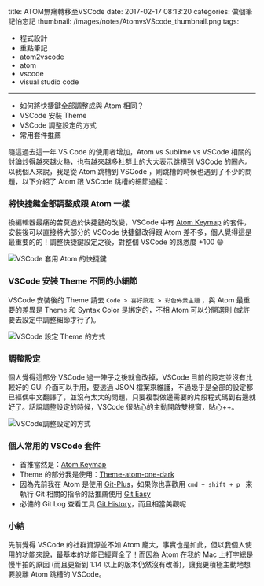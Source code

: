 title: ATOM無痛轉移至VSCode
date: 2017-02-17 08:13:20
categories: 做個筆記怕忘記
thumbnail: /images/notes/AtomvsVScode_thumbnail.png
tags:
- 程式設計
- 重點筆記
- atom2vscode
- atom 
- vscode
- visual studio code
---

* 如何將快捷鍵全部調整成與 Atom 相同？
* VSCode 安裝 Theme
* VSCode 調整設定的方式
* 常用套件推薦

隨這過去這一年 VS Code 的使用者增加，Atom vs Sublime vs VSCode 相關的討論炒得越來越火熱，也有越來越多社群上的大大表示跳槽到 VSCode 的圈內。以我個人來說，我是從 Atom 跳槽到 VSCode ，剛跳槽的時候也遇到了不少的問題，以下介紹了 Atom 跟 VSCode 跳槽的細節過程：

### 將快捷鍵全部調整成跟 Atom 一樣

<!--more-->

換編輯器最痛的苦莫過於快捷鍵的改變，VSCode 中有 [Atom Keymap](https://marketplace.visualstudio.com/items?itemName=ms-vscode.atom-keybindings) 的套件，安裝後可以直接將大部分的 VSCode 快捷鍵改得跟 Atom 差不多，個人覺得這是最重要的的！調整快捷鍵設定之後，對整個 VSCode 的熟悉度 +100 😄

![VSCode 套用 Atom 的快捷鍵](/images/notes/VSCode_atomKeymap.jpg)

### VSCode 安裝 Theme 不同的小細節

VSCode 安裝後的 Theme 請去 `Code > 喜好設定 > 彩色佈景主題` ，與 Atom 最重要的差異是 Theme 和 Syntax Color 是綁定的，不相 Atom 可以分開選則 (或許要去設定中調整細節才行了)。

![VSCode 設定 Theme 的方式](/images/notes/VSCodeThemeSet.jpg)

### 調整設定

個人覺得這部分 VSCode 過一陣子之後就會改掉，VSCode 目前的設定並沒有比較好的 GUI 介面可以手用，要透過 JSON 檔案來維護，不過幾乎是全部的設定都已經偶中文翻譯了，並沒有太大的問題，只要複製做邊需要的片段程式碼到右邊就好了。話說調整設定的時候，VSCode 很貼心的主動開啟雙視窗，貼心++。

![VSCode調整設定的方式](/images/notes/VSCode調整設定的方式.jpg)

### 個人常用的 VSCode 套件

* 首推當然是：[Atom Keymap](https://marketplace.visualstudio.com/items?itemName=ms-vscode.atom-keybindings)
* Theme 的部分我是使用：[Theme-atom-one-dark](https://marketplace.visualstudio.com/items?itemName=andischerer.theme-atom-one-dark)
* 因為先前我在 Atom 是使用 [Git-Plus](https://atom.io/packages/git-plus)，如果你也喜歡用 `cmd + shift + p ` 來執行 Git 相關的指令的話推薦使用 [Git Easy](https://marketplace.visualstudio.com/items?itemName=bibhasdn.git-easy)
* 必備的 Git Log 查看工具 [Git History](https://marketplace.visualstudio.com/items?itemName=donjayamanne.githistory)，而且相當美觀呢

### 小結

先前覺得 VSCode 的社群資源並不如 Atom 龐大，事實也是如此，但以我個人使用的功能來說，最基本的功能已經齊全了！而因為 Atom 在我的 Mac 上打字總是慢半拍的原因 (而且更新到 1.14 以上的版本仍然沒有改善)，讓我更積極主動地想要脫離 Atom 跳槽的 VSCode。